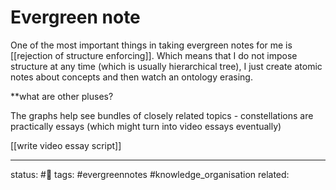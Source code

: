 # Evergreen note
One of the most important things in taking evergreen notes for me is [[rejection of structure enforcing]]. Which means that I do not impose structure at any time (which is usually hierarchical tree), I just create atomic notes about concepts and then watch an ontology erasing.

**what are other pluses? 

The graphs help see bundles of closely related topics - constellations are practically essays (which might turn into video essays eventually)

[[write video essay script]]

---
status: #🌱 
tags: #evergreennotes #knowledge_organisation 
related: 


